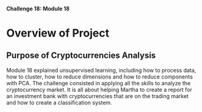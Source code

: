 #### Challenge 18: Module 18

# Overview of Project

## Purpose of Cryptocurrencies Analysis

Module 18 explained unsupervised learning, including how to process data, how to cluster, how to reduce dimensions and how to reduce components with PCA. The challenge consisted in applying all the skills to analyze the cryptocurrency market. It is all about helping Martha to create a report for an investment bank with cryptocurrencies that are on the trading market and how to create a classification system.
